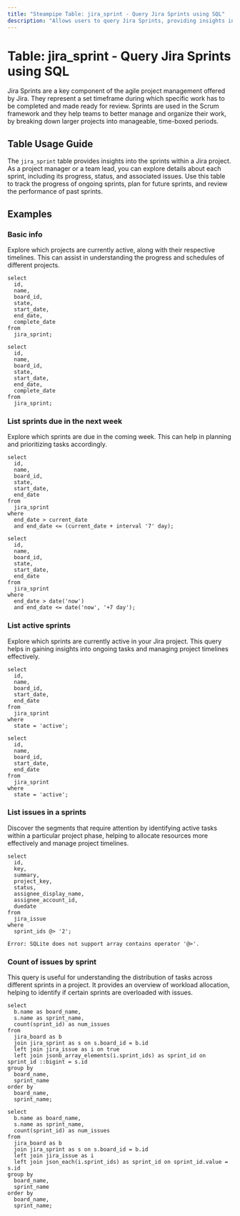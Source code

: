 ```yaml
---
title: "Steampipe Table: jira_sprint - Query Jira Sprints using SQL"
description: "Allows users to query Jira Sprints, providing insights into the progress, status, and details of each sprint within a Jira project."
---
```


# Table: jira_sprint - Query Jira Sprints using SQL

Jira Sprints are a key component of the agile project management offered by Jira. They represent a set timeframe during which specific work has to be completed and made ready for review. Sprints are used in the Scrum framework and they help teams to better manage and organize their work, by breaking down larger projects into manageable, time-boxed periods.

## Table Usage Guide

The `jira_sprint` table provides insights into the sprints within a Jira project. As a project manager or a team lead, you can explore details about each sprint, including its progress, status, and associated issues. Use this table to track the progress of ongoing sprints, plan for future sprints, and review the performance of past sprints.

## Examples

### Basic info
Explore which projects are currently active, along with their respective timelines. This can assist in understanding the progress and schedules of different projects.

```sql+postgres
select
  id,
  name,
  board_id,
  state,
  start_date,
  end_date,
  complete_date
from
  jira_sprint;
```

```sql+sqlite
select
  id,
  name,
  board_id,
  state,
  start_date,
  end_date,
  complete_date
from
  jira_sprint;
```

### List sprints due in the next week
Explore which sprints are due in the coming week. This can help in planning and prioritizing tasks accordingly.

```sql+postgres
select
  id,
  name,
  board_id,
  state,
  start_date,
  end_date
from
  jira_sprint
where
  end_date > current_date
  and end_date <= (current_date + interval '7' day);
```

```sql+sqlite
select
  id,
  name,
  board_id,
  state,
  start_date,
  end_date
from
  jira_sprint
where
  end_date > date('now')
  and end_date <= date('now', '+7 day');
```

### List active sprints
Explore which sprints are currently active in your Jira project. This query helps in gaining insights into ongoing tasks and managing project timelines effectively.

```sql+postgres
select
  id,
  name,
  board_id,
  start_date,
  end_date
from
  jira_sprint
where
  state = 'active';
```

```sql+sqlite
select
  id,
  name,
  board_id,
  start_date,
  end_date
from
  jira_sprint
where
  state = 'active';
```

### List issues in a sprints
Discover the segments that require attention by identifying active tasks within a particular project phase, helping to allocate resources more effectively and manage project timelines.

```sql+postgres
select
  id,
  key,
  summary,
  project_key,
  status,
  assignee_display_name,
  assignee_account_id,
  duedate
from
  jira_issue
where
  sprint_ids @> '2';
```

```sql+sqlite
Error: SQLite does not support array contains operator '@>'.
```

### Count of issues by sprint
This query is useful for understanding the distribution of tasks across different sprints in a project. It provides an overview of workload allocation, helping to identify if certain sprints are overloaded with issues.
```sql+postgres
select 
  b.name as board_name,
  s.name as sprint_name,
  count(sprint_id) as num_issues
from 
  jira_board as b
  join jira_sprint as s on s.board_id = b.id 
  left join jira_issue as i on true 
  left join jsonb_array_elements(i.sprint_ids) as sprint_id on sprint_id ::bigint = s.id  
group by
  board_name,
  sprint_name
order by
  board_name,
  sprint_name;
```

```sql+sqlite
select 
  b.name as board_name,
  s.name as sprint_name,
  count(sprint_id) as num_issues
from 
  jira_board as b
  join jira_sprint as s on s.board_id = b.id 
  left join jira_issue as i 
  left join json_each(i.sprint_ids) as sprint_id on sprint_id.value = s.id  
group by
  board_name,
  sprint_name
order by
  board_name,
  sprint_name;
```